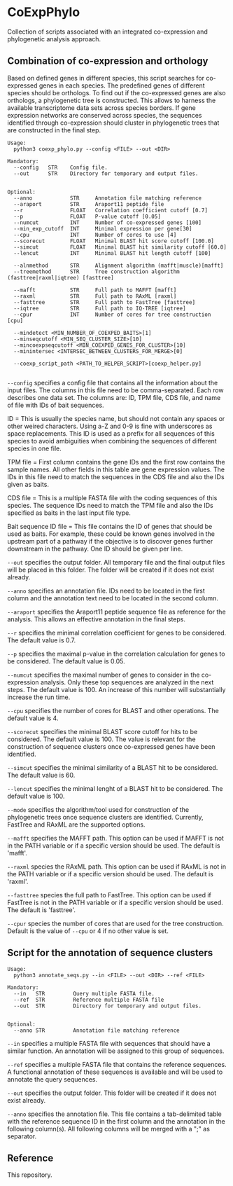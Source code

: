 # CoExpPhylo
Collection of scripts associated with an integrated co-expression and phylogenetic analysis approach.


## Combination of co-expression and orthology

Based on defined genes in different species, this script searches for co-expressed genes in each species. The predefined genes of different species should be orthologs. To find out if the co-expressed genes are also orthologs, a phylogenetic tree is constructed. This allows to harness the available transcriptome data sets across species borders. If gene expression networks are conserved across species, the sequences identified through co-expression should cluster in phylogenetic trees that are constructed in the final step.


```
Usage:
  python3 coexp_phylo.py --config <FILE> --out <DIR>

Mandatory:
  --config   STR    Config file.
  --out      STR    Directory for temporary and output files.
 
		
Optional:
  --anno            STR     Annotation file matching reference
  --araport         STR     Araport11 peptide file
  --r               FLOAT   Correlation coefficient cutoff [0.7]
  --p               FLOAT   P-value cutoff [0.05]
  --numcut          INT     Number of co-expressed genes [100]
  --min_exp_cutoff  INT     Minimal expression per gene[30]
  --cpu             INT     Number of cores to use [4]
  --scorecut        FLOAT   Minimal BLAST hit score cutoff [100.0]
  --simcut          FLOAT   Minimal BLAST hit similarity cutoff [60.0]
  --lencut          INT     Minimal BLAST hit length cutoff [100]
  
  --alnmethod       STR     Alignment algorithm (mafft|muscle)[mafft]
  --treemethod      STR     Tree construction algorithm (fasttree|raxml|iqtree) [fasttree]
    
  --mafft           STR     Full path to MAFFT [mafft]
  --raxml           STR     Full path to RAxML [raxml]
  --fasttree        STR     Full path to FastTree [fasttree]
  --iqtree          STR     Full path to IQ-TREE [iqtree]
  --cpur            INT     Number of cores for tree construction [cpu]
  
  --mindetect <MIN_NUMBER_OF_COEXPED_BAITS>[1]
  --minseqcutoff <MIN_SEQ_CLUSTER_SIZE>[10]
  --mincoexpseqcutoff <MIN_COEXPED_GENES_FOR_CLUSTER>[10]
  --minintersec <INTERSEC_BETWEEN_CLUSTERS_FOR_MERGE>[0]
					
  --coexp_script_path <PATH_TO_HELPER_SCRIPT>[coexp_helper.py]
  
```


`--config` specifies a config file that contains all the information about the input files. The columns in this file need to be comma-separated. Each row describes one data set. The columns are: ID, TPM file, CDS file, and name of file with IDs of bait sequences.

ID = This is usually the species name, but should not contain any spaces or other weired characters. Using a-Z and 0-9 is fine with underscores as space replacements. This ID is used as a prefix for all sequences of this species to avoid ambiguities when combining the sequences of different species in one file.

TPM file = First column contains the gene IDs and the first row contains the sample names. All other fields in this table are gene expression values. The IDs in this file need to match the sequences in the CDS file and also the IDs given as baits.

CDS file = This is a multiple FASTA file with the coding sequences of this species. The sequence IDs need to match the TPM file and also the IDs specified as baits in the last input file type.

Bait sequence ID file = This file contains the ID of genes that should be used as baits. For example, these could be known genes involved in the upstream part of a pathway if the objective is to discover genes further downstream in the pathway. One ID should be given per line.


`--out` specifies the output folder. All temporary file and the final output files will be placed in this folder. The folder will be created if it does not exist already.

`--anno` specifies an annotation file. IDs need to be located in the first column and the annotation text need to be located in the second column.

`--araport` specifies the Araport11 peptide sequence file as reference for the analysis. This allows an effective annotation in the final steps.

`--r` specifies the minimal correlation coefficient for genes to be considered. The default value is 0.7.

`--p` specifies the maximal p-value in the correlation calculation for genes to be considered. The default value is 0.05.

`--numcut` specifies the maximal number of genes to consider in the co-expression analysis. Only these top sequences are analyzed in the next steps. The default value is 100. An increase of this number will substantially increase the run time.

`--cpu` specifies the number of cores for BLAST and other operations. The default value is 4.

`--scorecut` specifies the minimal BLAST score cutoff for hits to be considered. The default value is 100. The value is relevant for the construction of sequence clusters once co-expressed genes have been identified.

`--simcut` specifies the minimal similarity of a BLAST hit to be considered. The default value is 60.

`--lencut` specifies the minimal lenght of a BLAST hit to be considered. The default value is 100.

`--mode` specifies the algorithm/tool used for construction of the phylogenetic trees once sequence clusters are identified. Currently, FastTree and RAxML are the supported options.

`--mafft` specifies the MAFFT path. This option can be used if MAFFT is not in the PATH variable or if a specific version should be used. The default is 'mafft'.

`--raxml` species the RAxML path. This option can be used if RAxML is not in the PATH variable or if a specific version should be used. The default is 'raxml'.

`--fasttree` species the full path to FastTree. This option can be used if FastTree is not in the PATH variable or if a specific version should be used. The default is 'fasttree'.

`--cpur` species the number of cores that are used for the tree construction. Default is the value of `--cpu` or 4 if no other value is set.


## Script for the annotation of sequence clusters

```
Usage:
  python3 annotate_seqs.py --in <FILE> --out <DIR> --ref <FILE>

Mandatory:
  --in   STR         Query multiple FASTA file. 
  --ref  STR         Reference multiple FASTA file
  --out  STR         Directory for temporary and output files.
 
		
Optional:
  --anno STR         Annotation file matching reference
```


`--in` specifies a multiple FASTA file with sequences that should have a similar function. An annotation will be assigned to this group of sequences.

`--ref` specifies a multiple FASTA file that contains the reference sequences. A functional annotation of these sequences is available and will be used to annotate the query sequences.

`--out` specifies the output folder. This folder will be created if it does not exist already.

`--anno` specifies the annotation file. This file contains a tab-delimited table with the reference sequence ID in the first column and the annotation in the following column(s). All following columns will be merged with a ";" as separator.


## Reference

This repository.
